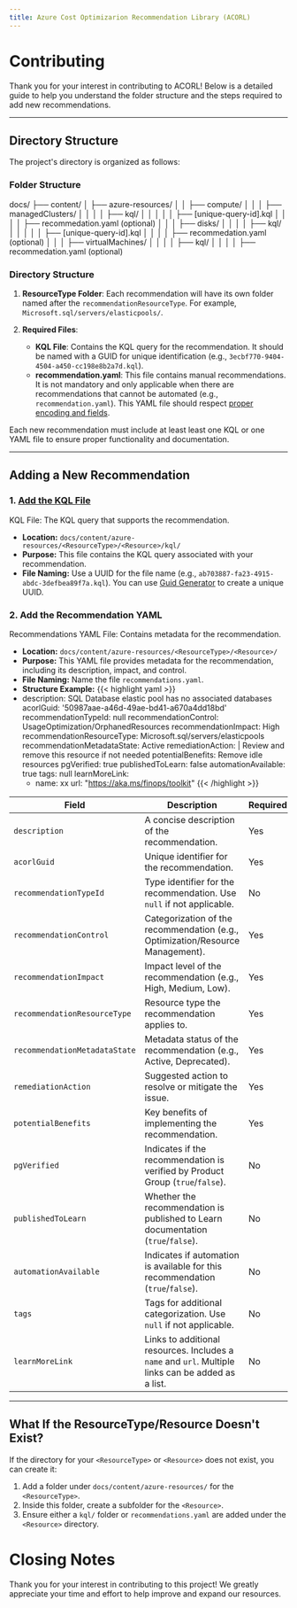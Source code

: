 ```yaml
---
title: Azure Cost Optimizarion Recommendation Library (ACORL)
---
```



# Contributing
Thank you for your interest in contributing to ACORL! Below is a detailed guide to help you understand the folder structure and the steps required to add new recommendations.

---

## Directory Structure

The project's directory is organized as follows:

### Folder Structure


docs/
├── content/
│   ├── azure-resources/
│   │   ├── compute/
│   │   │   ├── managedClusters/
│   │   │   │   ├── kql/
│   │   │   │   │   ├── [unique-query-id].kql
│   │   │   │   ├── recommedation.yaml (optional)
│   │   │   ├── disks/
│   │   │   │   ├── kql/
│   │   │   │   │   ├── [unique-query-id].kql
│   │   │   │   ├── recommedation.yaml (optional)
│   │   │   ├── virtualMachines/
│   │   │   │   ├── kql/
│   │   │   │   ├── recommedation.yaml (optional)


### Directory Structure

1. **ResourceType Folder**: Each recommendation will have its own folder named after the `recommendationResourceType`. For example, `Microsoft.sql/servers/elasticpools/`.

2. **Required Files**:
   - **KQL File**: Contains the KQL query for the recommendation. It should be named with a GUID for unique identification (e.g., `3ecbf770-9404-4504-a450-cc198e8b2a7d.kql`).
   - **recommendation.yaml**: This file contains manual recommendations. It is not mandatory and only applicable when there are recommendations that cannot be automated (e.g., `recommendation.yaml`). This YAML file should respect [proper encoding and fields](#yaml-bp).


Each new recommendation must include at least least one KQL or one YAML file to ensure proper functionality and documentation.

---

## Adding a New Recommendation

### 1. [**Add the KQL File**](#yaml-bp)
KQL File: The KQL query that supports the recommendation.

- **Location:** `docs/content/azure-resources/<ResourceType>/<Resource>/kql/`
- **Purpose:** This file contains the KQL query associated with your recommendation.
- **File Naming:** Use a UUID for the file name (e.g., `ab703887-fa23-4915-abdc-3defbea89f7a.kql`). You can use [Guid Generator](https://guidgenerator.com/) to create a unique UUID.

### 2. **Add the Recommendation YAML**
Recommendations YAML File: Contains metadata for the recommendation.

- **Location:** `docs/content/azure-resources/<ResourceType>/<Resource>/`
- **Purpose:** This YAML file provides metadata for the recommendation, including its description, impact, and control.
- **File Naming:** Name the file `recommendations.yaml`.
- **Structure Example:**
{{< highlight yaml >}}
- description: SQL Database elastic pool has no associated databases
  acorlGuid: '50987aae-a46d-49ae-bd41-a670a4dd18bd'
  recommendationTypeId: null
  recommendationControl: UsageOptimization/OrphanedResources
  recommendationImpact: High
  recommendationResourceType: Microsoft.sql/servers/elasticpools
  recommendationMetadataState: Active
  remediationAction: |
    Review and remove this resource if not needed
  potentialBenefits: Remove idle resources
  pgVerified: true
  publishedToLearn: false
  automationAvailable: true
  tags: null
  learnMoreLink:
    - name: xx
      url: "https://aka.ms/finops/toolkit"
{{< /highlight >}}

| **Field**                     | **Description**                                                                                         | **Required** | **Example**                                                  |
|-------------------------------|---------------------------------------------------------------------------------------------------------|--------------|--------------------------------------------------------------|
| `description`                 | A concise description of the recommendation.                                                           | Yes          | `SQL Database elastic pool has no associated databases`      |
| `acorlGuid`                   | Unique identifier for the recommendation.                                                              | Yes          | `50987aae-a46d-49ae-bd41-a670a4dd18bd`                      |
| `recommendationTypeId`        | Type identifier for the recommendation. Use `null` if not applicable.                                  | No           | `null`                                                       |
| `recommendationControl`       | Categorization of the recommendation (e.g., Optimization/Resource Management).                         | Yes          | `UsageOptimization/OrphanedResources`                       |
| `recommendationImpact`        | Impact level of the recommendation (e.g., High, Medium, Low).                                          | Yes          | `High`                                                      |
| `recommendationResourceType`  | Resource type the recommendation applies to.                                                           | Yes          | `Microsoft.sql/servers/elasticpools`                        |
| `recommendationMetadataState` | Metadata status of the recommendation (e.g., Active, Deprecated).                                      | Yes          | `Active`                                                    |
| `remediationAction`           | Suggested action to resolve or mitigate the issue.                                                     | Yes          | `Review and remove this resource if not needed`             |
| `potentialBenefits`           | Key benefits of implementing the recommendation.                                                       | Yes          | `Remove idle resources`                                     |
| `pgVerified`                  | Indicates if the recommendation is verified by Product Group (`true`/`false`).                        | No          | `true`                                                      |
| `publishedToLearn`            | Whether the recommendation is published to Learn documentation (`true`/`false`).                      | No           | `false`                                                     |
| `automationAvailable`         | Indicates if automation is available for this recommendation (`true`/`false`).                        | No          | `true`                                                      |
| `tags`                        | Tags for additional categorization. Use `null` if not applicable.                                      | No           | `null`                                                      |
| `learnMoreLink`               | Links to additional resources. Includes a `name` and `url`. Multiple links can be added as a list.     | No           | `- name: xx`<br>`  url: https://aka.ms/finops/toolkit`      |


---

## What If the ResourceType/Resource Doesn't Exist?

If the directory for your `<ResourceType>` or `<Resource>` does not exist, you can create it:

1. Add a folder under `docs/content/azure-resources/` for the `<ResourceType>`.
2. Inside this folder, create a subfolder for the `<Resource>`.
3. Ensure either a `kql/` folder or `recommendations.yaml` are added under the `<Resource>` directory.




# Closing Notes

Thank you for your interest in contributing to this project! We greatly appreciate your time and effort to help improve and expand our resources. 
